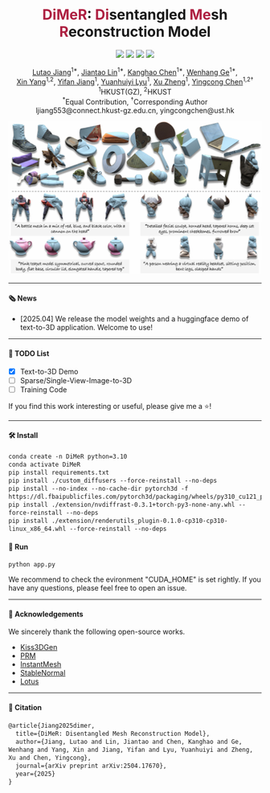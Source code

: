 <div align="center">
  
<h1 class="title is-1 publication-title"><span style="color: #AE2142;">DiMeR</span>: <span style="color: #AE2142;">Di</span>sentangled <span style="color: #AE2142;">Me</span>sh <span style="color: #AE2142;">R</span>econstruction Model</h1>

<a href="https://lutao2021.github.io/DiMeR_page/"><img src="https://img.shields.io/badge/Project_Page-DiMeR-EA3A97"></a>
<a href="https://arxiv.org/abs/2504.17670"><img src="https://img.shields.io/badge/ArXiv-2504.17670-brightgreen"></a> 
<a href="https://huggingface.co/spaces/LutaoJiang/DiMeR"><img src="https://img.shields.io/badge/%F0%9F%A4%97%20Model%20Card-Huggingface-blue"></a>
<a href="https://huggingface.co/spaces/LTT/DiMeR"><img src="https://img.shields.io/badge/%F0%9F%A4%97%20Gradio%20Demo-Huggingface-orange"></a>

<div class="is-size-5 publication-authors">
  <span class="author-block">
    <a href="https://lutao2021.github.io">Lutao Jiang</a><sup>1*</sup>,</span>
  <span class="author-block">
    <a href="https://ltt-o.github.io/JiantaoLin.github.io/">Jiantao Lin</a><sup>1*</sup>,</span>
  <span class="author-block">
    <a href="https://khao123.github.io/">Kanghao Chen</a><sup>1*</sup>,</span>
  <span class="author-block">
    <a href="https://g3956.github.io/wenhangge.github.io/">Wenhang Ge</a><sup>1*</sup>,</span>
  <br>
  <span class="author-block">
    <a href="https://abnervictor.github.io/2023/06/12/Academic-Self-Intro.html">Xin Yang</a><sup>1,2</sup>,</span>
  <span class="author-block">
    <a href="#">Yifan Jiang</a><sup>1</sup>,</span>
  <span class="author-block">
    <a href="https://qc-ly.github.io/">Yuanhuiyi Lyu</a><sup>1</sup>,</span>
  <span class="author-block">
    <a href="https://zhengxujosh.github.io/">Xu Zheng</a><sup>1</sup>,</span>
  <span class="author-block">
    <a href="https://www.yingcong.me/">Yingcong Chen</a><sup>1,2†</sup></span>
</div>

<div class="is-size-5 publication-authors">
  <span class="author-block"><sup>1</sup>HKUST(GZ),</span>
  <span class="author-block"><sup>2</sup>HKUST</span>
</div>

<div class="is-size-5 publication-authors">
  <span class="author-block"><sup>*</sup>Equal Contribution,</span>
  <span class="author-block"><sup>†</sup>Corresponding Author</span>
</div>

<div class="is-size-5 publication-authors">
  <span class="author-block">ljiang553@connect.hkust-gz.edu.cn,</span>
  <span class="author-block">yingcongchen@ust.hk</span>
</div>

</div>


![teaser](./assets/teaser.png)

---

#### 🗞️ News
* [2025.04] We release the model weights and a huggingface demo of text-to-3D application. Welcome to use!

---

#### 🚩 TODO List
- [x] Text-to-3D Demo
- [ ] Sparse/Single-View-Image-to-3D
- [ ] Training Code

If you find this work interesting or useful, please give me a ⭐!

---

#### 🛠️ Install
```
conda create -n DiMeR python=3.10
conda activate DiMeR
pip install requirements.txt
pip install ./custom_diffusers --force-reinstall --no-deps
pip install --no-index --no-cache-dir pytorch3d -f https://dl.fbaipublicfiles.com/pytorch3d/packaging/wheels/py310_cu121_pyt240/download.html
pip install ./extension/nvdiffrast-0.3.1+torch-py3-none-any.whl --force-reinstall --no-deps
pip install ./extension/renderutils_plugin-0.1.0-cp310-cp310-linux_x86_64.whl --force-reinstall --no-deps
```

#### 🤗 Run

```
python app.py
```
We recommend to check the evironment "CUDA_HOME" is set rightly.
If you have any questions, please feel free to open an issue.

---
#### 🌹 Acknowledgements

We sincerely thank the following open-source works.

* [Kiss3DGen](https://github.com/EnVision-Research/Kiss3DGen)
* [PRM](https://github.com/g3956/PRM)
* [InstantMesh](https://github.com/TencentARC/InstantMesh)
* [StableNormal](https://github.com/Stable-X/StableNormal)
* [Lotus](https://github.com/EnVision-Research/Lotus)

---
#### 📕 Citation

```
@article{Jiang2025dimer,
  title={DiMeR: Disentangled Mesh Reconstruction Model},
  author={Jiang, Lutao and Lin, Jiantao and Chen, Kanghao and Ge, Wenhang and Yang, Xin and Jiang, Yifan and Lyu, Yuanhuiyi and Zheng, Xu and Chen, Yingcong},
  journal={arXiv preprint arXiv:2504.17670},
  year={2025}
}
```
